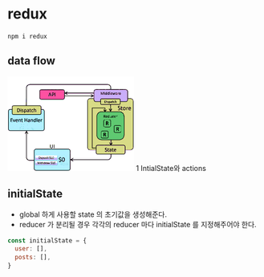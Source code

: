 # redux
```
npm i redux
```


## data flow
<img src="./redux_dataFlow.gif" width="50%"/>
1 IntialState와 actions


## initialState
+ global 하게 사용할 state 의 초기값을 생성해준다.
+ reducer 가 분리될 경우 각각의 reducer 마다 initialState 를 지정해주어야 한다.
``` javascript
const initialState = {
  user: [],
  posts: [],
}
```

## 
